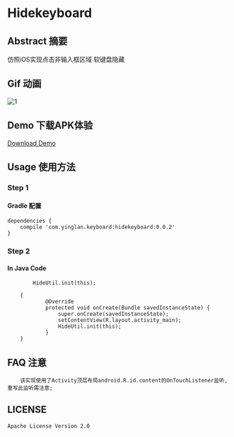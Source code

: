 # Hidekeyboard
## Abstract 摘要 
仿照iOS实现点击非输入框区域 软键盘隐藏

## Gif 动画
![1](https://github.com/yingLanNull/HideKeyboard/blob/master/show/show.gif)

## Demo 下载APK体验
[Download Demo](https://github.com/yingLanNull/HideKeyboard/blob/master/show/demo-debug.apk)

## Usage 使用方法
### Step 1
#### Gradle 配置
```
dependencies {
    compile 'com.yinglan.keyboard:hidekeyboard:0.0.2'
}
```

### Step 2

#### In Java Code

```
		HideUtil.init(this);
```

```
	{
	        @Override
            protected void onCreate(Bundle savedInstanceState) {
                super.onCreate(savedInstanceState);
                setContentView(R.layout.activity_main);
                HideUtil.init(this);
            }
    }

```
## FAQ 注意

```
	该实现使用了Activity顶层布局android.R.id.content的OnTouchListener监听,重写此监听需注意;
```

## LICENSE

    Apache License Version 2.0


